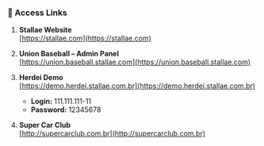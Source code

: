 ### 🔗 Access Links

1. **Stallae Website**  
   [https://stallae.com](https://stallae.com)

2. **Union Baseball – Admin Panel**  
   [https://union.baseball.stallae.com](https://union.baseball.stallae.com)

3. **Herdei Demo**  
   [https://demo.herdei.stallae.com.br](https://demo.herdei.stallae.com.br)  
   - **Login:** 111.111.111-11  
   - **Password:** 12345678

4. **Super Car Club**  
   [http://supercarclub.com.br](http://supercarclub.com.br)
